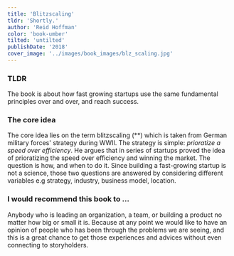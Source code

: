 ```yaml
---
title: 'Blitzscaling'
tldr: 'Shortly.'
author: 'Reid Hoffman'
color: 'book-umber'
tilted: 'untilted'
publishDate: '2018'
cover_image: '../images/book_images/blz_scaling.jpg'
---
```


### TLDR
The book is about how fast growing startups use the same fundamental principles over and over, and reach success.

### The core idea
The core idea lies on the term blitzscaling (**) which is taken from German military forces' strategy during WWII. The strategy is simple: *prioratize a speed over efficiency*. He argues that in series of startups proved the idea of prioratizing the speed over efficiency and winning the market. The question is how, and when to do it. Since building a fast-growing startup is not a science, those two questions are answered by considering different variables e.g strategy, industry, business model, location. 

### I would recommend this book to ...
Anybody who is leading an organization, a team, or building a product no matter how big or small it is. Because at any point we would like to have an opinion of people who has been through the problems we are seeing, and this is a great chance to get those experiences and advices without even connecting to storyholders.

<!-- ###  Applications -->